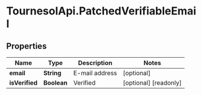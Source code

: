 # TournesolApi.PatchedVerifiableEmail

## Properties

Name | Type | Description | Notes
------------ | ------------- | ------------- | -------------
**email** | **String** | E-mail address | [optional] 
**isVerified** | **Boolean** | Verified | [optional] [readonly] 



